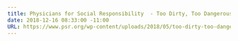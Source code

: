 ```yaml
---
title: Physicians for Social Responsibility  - Too Dirty, Too Dangerous
date: 2018-12-16 08:33:00 -11:00
URL: https://www.psr.org/wp-content/uploads/2018/05/too-dirty-too-dangerous.pdf
---
```


